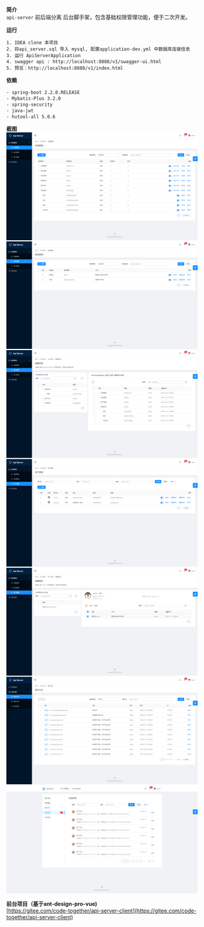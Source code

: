 **简介**  
 `api-server` 前后端分离 后台脚手架，包含基础权限管理功能，便于二次开发。

**运行**  
```
1. IDEA clone 本项目
2. 将api_server.sql 导入 mysql, 配置application-dev.yml 中数据库连接信息
3. 运行 ApiServerApplication
4. swagger api : http://localhost:8888/v1/swagger-ui.html
5. 预览：http://localhost:8888/v1/index.html
```

**依赖**  
```
- spring-boot 2.2.0.RELEASE
- Mybatis-Plus 3.2.0
- spring-security
- java-jwt
- hutool-all 5.0.6
```

**截图**  
![资源](./预览/resource.png)
![角色](./预览/role.png)
![角色配资源](./预览/roleConfigResources.png)
![用户](./预览/user.png)
![用户配角色](./预览/userConfigRoles.png)
![日志](./预览/log.png)
![消息](./预览/msg.png)


**前台项目（基于ant-design-pro-vue)**  
[https://gitee.com/code-together/api-server-client](https://gitee.com/code-together/api-server-client)
